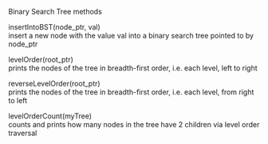 Binary Search Tree methods  

insertIntoBST(node_ptr, val)  
insert a new node with the value val into a binary search tree pointed to by node_ptr  

levelOrder(root_ptr)  
prints the nodes of the tree in breadth-first order, i.e. each level, left to right  
  
reverseLevelOrder(root_ptr)  
prints the nodes of the tree in breadth-first order, i.e. each level, from right to left  

levelOrderCount(myTree)  
counts and prints how many nodes in the tree have 2 children via level order traversal  